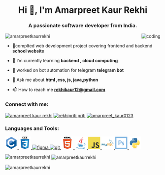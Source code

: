 
<h1 align="center">Hi 👋, I'm Amarpreet Kaur Rekhi</h1>
<h3 align="center">A passionate software developer from India.</h3>
<img align="right" alt="coding" src="https://mir-s3-cdn-cf.behance.net/project_modules/disp/601014116770475.6068beff4640a.gif">

<p align="left"> <img src="https://komarev.com/ghpvc/?username=amarpreetkaurrekhi&label=Profile%20views&color=0e75b6&style=flat" alt="amarpreetkaurrekhi" /> </p>

- 🔭complted web development project covering frontend and backend **school website**

- 🌱 I’m currently learning **backend , cloud computing**

- 👯 worked on bot automation for telegram **telegram bot**

- 💬 Ask me about **html ,css, js, java,python**

- 📫 How to reach me **rekhikaur12@gmail.com**

<h3 align="left">Connect with me:</h3>
<p align="left">
<a href="https://linkedin.com/in/amarpreet kaur rekhi" target="blank"><img align="center" src="https://raw.githubusercontent.com/rahuldkjain/github-profile-readme-generator/master/src/images/icons/Social/linked-in-alt.svg" alt="amarpreet kaur rekhi" height="30" width="40" /></a>
<a href="https://fb.com/rekhipriti priti" target="blank"><img align="center" src="https://raw.githubusercontent.com/rahuldkjain/github-profile-readme-generator/master/src/images/icons/Social/facebook.svg" alt="rekhipriti priti" height="30" width="40" /></a>
<a href="https://instagram.com/amarpreet_kaur0123" target="blank"><img align="center" src="https://raw.githubusercontent.com/rahuldkjain/github-profile-readme-generator/master/src/images/icons/Social/instagram.svg" alt="amarpreet_kaur0123" height="30" width="40" /></a>
</p>

<h3 align="left">Languages and Tools:</h3>
<p align="left"> <a href="https://www.cprogramming.com/" target="_blank" rel="noreferrer"> <img src="https://raw.githubusercontent.com/devicons/devicon/master/icons/c/c-original.svg" alt="c" width="40" height="40"/> </a> <a href="https://www.w3schools.com/css/" target="_blank" rel="noreferrer"> <img src="https://raw.githubusercontent.com/devicons/devicon/master/icons/css3/css3-original-wordmark.svg" alt="css3" width="40" height="40"/> </a> <a href="https://www.figma.com/" target="_blank" rel="noreferrer"> <img src="https://www.vectorlogo.zone/logos/figma/figma-icon.svg" alt="figma" width="40" height="40"/> </a> <a href="https://git-scm.com/" target="_blank" rel="noreferrer"> <img src="https://www.vectorlogo.zone/logos/git-scm/git-scm-icon.svg" alt="git" width="40" height="40"/> </a> <a href="https://www.w3.org/html/" target="_blank" rel="noreferrer"> <img src="https://raw.githubusercontent.com/devicons/devicon/master/icons/html5/html5-original-wordmark.svg" alt="html5" width="40" height="40"/> </a> <a href="https://www.java.com" target="_blank" rel="noreferrer"> <img src="https://raw.githubusercontent.com/devicons/devicon/master/icons/java/java-original.svg" alt="java" width="40" height="40"/> </a> <a href="https://developer.mozilla.org/en-US/docs/Web/JavaScript" target="_blank" rel="noreferrer"> <img src="https://raw.githubusercontent.com/devicons/devicon/master/icons/javascript/javascript-original.svg" alt="javascript" width="40" height="40"/> </a> <a href="https://www.mysql.com/" target="_blank" rel="noreferrer"> <img src="https://raw.githubusercontent.com/devicons/devicon/master/icons/mysql/mysql-original-wordmark.svg" alt="mysql" width="40" height="40"/> </a> <a href="https://www.photoshop.com/en" target="_blank" rel="noreferrer"> <img src="https://raw.githubusercontent.com/devicons/devicon/master/icons/photoshop/photoshop-line.svg" alt="photoshop" width="40" height="40"/> </a> <a href="https://www.python.org" target="_blank" rel="noreferrer"> <img src="https://raw.githubusercontent.com/devicons/devicon/master/icons/python/python-original.svg" alt="python" width="40" height="40"/> </a> </p>

<p><img align="left" src="https://github-readme-stats.vercel.app/api/top-langs?username=amarpreetkaurrekhi&show_icons=true&locale=en&layout=compact" alt="amarpreetkaurrekhi" /></p>

<p>&nbsp;<img align="center" src="https://github-readme-stats.vercel.app/api?username=amarpreetkaurrekhi&show_icons=true&locale=en" alt="amarpreetkaurrekhi" /></p>

<p><img align="center" src="https://github-readme-streak-stats.herokuapp.com/?user=amarpreetkaurrekhi&" alt="amarpreetkaurrekhi" /></p>
